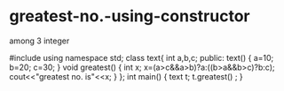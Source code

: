 # greatest-no.-using-constructor
among 3 integer



#include<iostream>
using namespace std;
class text{
	int a,b,c;
	public:
		text()
		{ a=10;
		b=20;
		c=30;
		}
		void greatest()
		{ int x;
	x=(a>c&&a>b)?a:((b>a&&b>c)?b:c);
		cout<<"greatest no. is"<<x;
		}
};
int main()
{ text t;
t.greatest() ;
}
